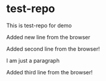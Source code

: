 # test-repo
This is test-repo for demo

Added new line from the browser

Added second line from the browser!

I am just a paragraph

Added third line from the browser!